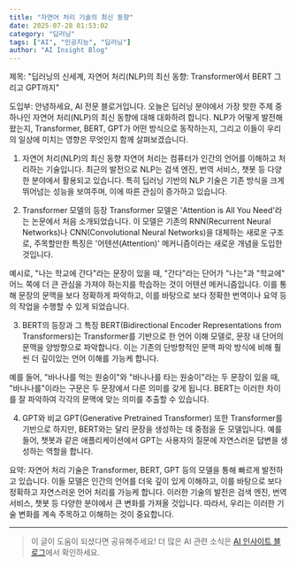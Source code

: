```yaml
---
title: "자연어 처리 기술의 최신 동향"
date: 2025-07-28 01:53:02
category: "딥러닝"
tags: ["AI", "인공지능", "딥러닝"]
author: "AI Insight Blog"
---
```


제목: "딥러닝의 신세계, 자연어 처리(NLP)의 최신 동향: Transformer에서 BERT 그리고 GPT까지"

도입부:
안녕하세요, AI 전문 블로거입니다. 오늘은 딥러닝 분야에서 가장 핫한 주제 중 하나인 자연어 처리(NLP)의 최신 동향에 대해 대화하려 합니다. NLP가 어떻게 발전해 왔는지, Transformer, BERT, GPT가 어떤 방식으로 동작하는지, 그리고 이들이 우리의 일상에 미치는 영향은 무엇인지 함께 살펴보겠습니다.

1. 자연어 처리(NLP)의 최신 동향
자연어 처리는 컴퓨터가 인간의 언어를 이해하고 처리하는 기술입니다. 최근의 발전으로 NLP는 검색 엔진, 번역 서비스, 챗봇 등 다양한 분야에서 활용되고 있습니다. 특히 딥러닝 기반의 NLP 기술은 기존 방식을 크게 뛰어넘는 성능을 보여주며, 이에 따른 관심이 증가하고 있습니다.

2. Transformer 모델의 등장
Transformer 모델은 'Attention is All You Need'라는 논문에서 처음 소개되었습니다. 이 모델은 기존의 RNN(Recurrent Neural Networks)나 CNN(Convolutional Neural Networks)을 대체하는 새로운 구조로, 주목할만한 특징은 '어텐션(Attention)' 메커니즘이라는 새로운 개념을 도입한 것입니다. 

예시로, "나는 학교에 간다"라는 문장이 있을 때, "간다"라는 단어가 "나는"과 "학교에" 어느 쪽에 더 큰 관심을 가져야 하는지를 학습하는 것이 어텐션 메커니즘입니다. 이를 통해 문장의 문맥을 보다 정확하게 파악하고, 이를 바탕으로 보다 정확한 번역이나 요약 등의 작업을 수행할 수 있게 되었습니다.

3. BERT의 등장과 그 특징
BERT(Bidirectional Encoder Representations from Transformers)는 Transformer를 기반으로 한 언어 이해 모델로, 문장 내 단어의 문맥을 양방향으로 파악합니다. 이는 기존의 단방향적인 문맥 파악 방식에 비해 훨씬 더 깊이있는 언어 이해를 가능케 합니다.

예를 들어, "바나나를 먹는 원숭이"와 "바나나를 타는 원숭이"라는 두 문장이 있을 때, "바나나를"이라는 구문은 두 문장에서 다른 의미를 갖게 됩니다. BERT는 이러한 차이를 잘 파악하여 각각의 문맥에 맞는 의미를 추출할 수 있습니다.

4. GPT와 비교
GPT(Generative Pretrained Transformer) 또한 Transformer를 기반으로 하지만, BERT와는 달리 문장을 생성하는 데 중점을 둔 모델입니다. 예를 들어, 챗봇과 같은 애플리케이션에서 GPT는 사용자의 질문에 자연스러운 답변을 생성하는 역할을 합니다.

요약:
자연어 처리 기술은 Transformer, BERT, GPT 등의 모델을 통해 빠르게 발전하고 있습니다. 이들 모델은 인간의 언어를 더욱 깊이 있게 이해하고, 이를 바탕으로 보다 정확하고 자연스러운 언어 처리를 가능케 합니다. 이러한 기술의 발전은 검색 엔진, 번역 서비스, 챗봇 등 다양한 분야에서 큰 변화를 가져올 것입니다. 따라서, 우리는 이러한 기술 변화를 계속 주목하고 이해하는 것이 중요합니다.

---

> 이 글이 도움이 되셨다면 공유해주세요! 
> 더 많은 AI 관련 소식은 [AI 인사이트 블로그](https://tonyhwang1004.github.io/ai-insight-blog)에서 확인하세요.

